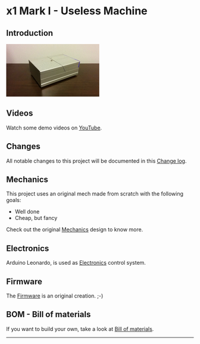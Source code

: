 # x1 Mark I - Useless Machine

## Introduction

![x1 working](Documents/Pictures/x1.gif)

## Videos

Watch some demo videos on [YouTube].

## Changes

All notable changes to this project will be documented in this [Change log](CHANGELOG.md).

## Mechanics

This project uses an original mech made from scratch with the following goals:

- Well done
- Cheap, but fancy

Check out the original [Mechanics](Mechanics/README.md) design to know more.

## Electronics

Arduino Leonardo, is used as [Electronics](Electronics/README.md) control system.

## Firmware

The [Firmware](x1/README.md) is an original creation. ;-)

## BOM - Bill of materials

If you want to build your own, take a look at [Bill of materials](BOM.md).

---
[YouTube]: https://www.youtube.com/watch?v=SrWdYAbakd8&list=PLs1JZHyVhlZVaekFsgcMjJ2j-l-kbQEc4
